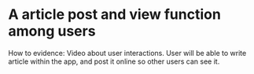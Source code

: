 # A article post and view function among users

How to evidence: Video about user interactions. User will be able to write article within the app, and post it online so other users can see it.